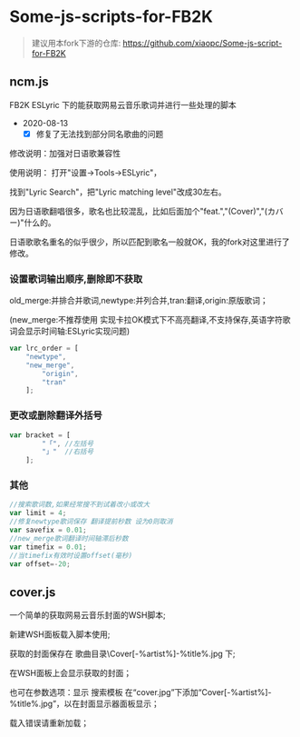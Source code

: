 # Some-js-scripts-for-FB2K

> 建议用本fork下游的仓库: https://github.com/xiaopc/Some-js-script-for-FB2K

## ncm.js
FB2K ESLyric 下的能获取网易云音乐歌词并进行一些处理的脚本

- 2020-08-13
  - [x] 修复了无法找到部分同名歌曲的问题

修改说明：加强对日语歌兼容性

使用说明：
打开"设置->Tools->ESLyric"，

找到"Lyric Search"，把"Lyric matching level"改成30左右。

因为日语歌翻唱很多，歌名也比较混乱，比如后面加个"feat.","(Cover)","(カバー)"什么的。

日语歌歌名重名的似乎很少，所以匹配到歌名一般就OK，我的fork对这里进行了修改。

### 设置歌词输出顺序,删除即不获取
old_merge:并排合并歌词,newtype:并列合并,tran:翻译,origin:原版歌词；

(new_merge:不推荐使用 实现卡拉OK模式下不高亮翻译,不支持保存,英语字符歌词会显示时间轴:ESLyric实现问题)
``` javascript
var lrc_order = [
	"newtype",
	"new_merge",
        "origin",
        "tran"
    ];
```

### 更改或删除翻译外括号
``` javascript
var bracket = [ 
        "「", //左括号
		"」"  //右括号
    ];
```

### 其他
``` javascript
//搜索歌词数,如果经常搜不到试着改小或改大
var limit = 4;
//修复newtype歌词保存 翻译提前秒数 设为0则取消
var savefix = 0.01;
//new_merge歌词翻译时间轴滞后秒数
var timefix = 0.01;
//当timefix有效时设置offset(毫秒)
var offset=-20;
```

## cover.js
一个简单的获取网易云音乐封面的WSH脚本;

新建WSH面板载入脚本使用;

获取的封面保存在 歌曲目录\Cover[-%artist%]-%title%.jpg 下;

在WSH面板上会显示获取的封面；

也可在参数选项：显示 搜索模板 在“cover.jpg”下添加“Cover[-%artist%]-%title%.jpg”，以在封面显示器面板显示；

载入错误请重新加载；
